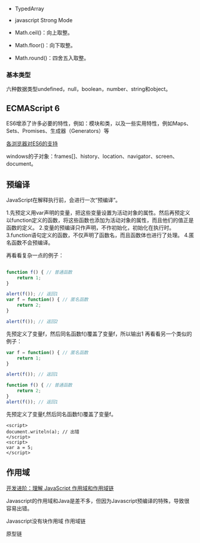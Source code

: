  
* TypedArray
* javascript Strong Mode

* Math.ceil()：向上取整。
* Math.floor()：向下取整。
* Math.round()：四舍五入取整。

### 基本类型
 
六种数据类型undefined，null，boolean，number、string和object。 
 
 
## ECMAScript 6
 
 
ES6增添了许多必要的特性，例如：模块和类，以及一些实用特性，例如Maps、Sets、Promises、生成器（Generators）等


[各浏览器对ES6的支持](http://kangax.github.io/compat-table/es6/)

windows的子对象：frames[]、history、location、navigator、screen、document。
 


## 预编译

JavaScript在解释执行前，会进行一次“预编译”。
 
1.先预定义用var声明的变量，把这些变量设置为活动对象的属性。然后再预定义以function定义的函数，将这些函数也添加为活动对象的属性，而且他们的值正是函数的定义。
2.变量的预编译只作声明，不作初始化，初始化在执行时。
3.function语句定义的函数，不仅声明了函数名，而且函数体也进行了处理。
4.匿名函数不会预编译。
 

再看看复杂一点的例子：
```javascript
 
function f() { // 普通函数
    return 1;
}

alert(f()); // 返回1
var f = function() { // 匿名函数
    return 2;
}

alert(f()); // 返回2
```

先预定义了变量f，然后同名函数f()覆盖了变量f，所以输出1
再看看另一个类似的例子：

```javascript
var f = function() { // 匿名函数
    return 1;
}

alert(f()); // 返回1

function f() { // 普通函数
    return 2;
}
alert(f()); // 返回1
```
先预定义了变量f,然后同名函数f()覆盖了变量f。
 

```
<script>
document.writeln(a); // 出错
</script>
<script>
var a = 5;
</script>
```



## 作用域
[开发进阶：理解 JavaScript 作用域和作用域链](http://www.cnblogs.com/lhb25/archive/2011/09/06/javascript-scope-chain.html)
 
Javascript的作用域和Java是差不多，但因为Javascript预编译的特殊，导致很容易出错。
 
Javascript没有块作用域
作用域链
 
 
 
原型链
 
 
 


